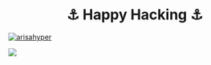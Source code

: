 <h1 align="center">⚓ Happy Hacking ⚓️</h1>

<p align="left"> <a href="https://twitter.com/arisahyper" target="blank"><img src="https://img.shields.io/twitter/follow/arisahyper?logo=twitter&style=for-the-badge" alt="arisahyper" /></a> </p>

![](https://github-readme-stats.vercel.app/api/top-langs/?username=Arisahyper&layout=compact)
